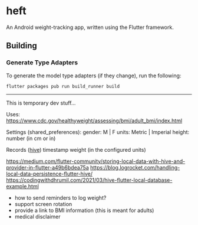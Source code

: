 # heft

An Android weight-tracking app, written using the Flutter framework.

## Building

### Generate Type Adapters

To generate the model type adapters (if they change), run the following:

    flutter packages pub run build_runner build

---

This is temporary dev stuff...

Uses: https://www.cdc.gov/healthyweight/assessing/bmi/adult_bmi/index.html

Settings (shared_preferences):
    gender: M | F
    units: Metric | Imperial
    height: number (in cm or in)

Records ([hive](https://pub.dev/packages/hive))
    timestamp
    weight (in the configured units)

https://medium.com/flutter-community/storing-local-data-with-hive-and-provider-in-flutter-a49b6bdea75a
https://blog.logrocket.com/handling-local-data-persistence-flutter-hive/
https://codingwithdhrumil.com/2021/03/hive-flutter-local-database-example.html


* how to send reminders to log weight?
* support screen rotation
* provide a link to BMI information (this is meant for adults)
* medical disclaimer